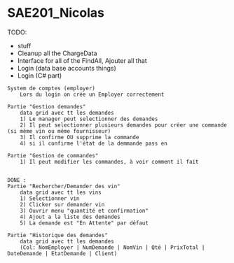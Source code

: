 # SAE201_Nicolas


TODO:
- stuff
- Cleanup all the ChargeData
- Interface for all of the FindAll, Ajouter all that
- Login (data base accounts things)
- Login (C# part)
```
System de comptes (employer)
	Lors du login on crée un Employer correctement

Partie "Gestion demandes" 
	data grid avec tt les demandes
	1) Le manager peut selectionner des demandes
	2) Il peut selectionner plusieurs demandes pour créer une commande (si même vin ou même fournisseur)
	3) Il confirme OU supprime la commande
	4) si il confirme l'état de la demmande pass en 

Partie "Gestion de commandes"
	1) Il peut modifier les commandes, à voir comment il fait


DONE :
Partie "Rechercher/Demander des vin"
	data grid avec tt les vins
	1) Selectionner vin
	2) Clicker sur demander vin
	3) Ouvrir menu "quantité et confirmation" 
	4) Ajout a la liste des demandes
	5) La demande est "En Attente" par défaut

Partie "Historique des demandes"
	data grid avec tt les demandes
	(Col: NomEmployer | NumDemande | NomVin | Qté | PrixTotal | DateDemande | EtatDemande | Client)

```
